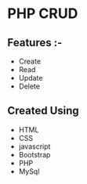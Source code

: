 # PHP CRUD
## Features :-
- Create
- Read
- Update
- Delete
## Created Using
- HTML
- CSS
- javascript
- Bootstrap
- PHP
- MySql

